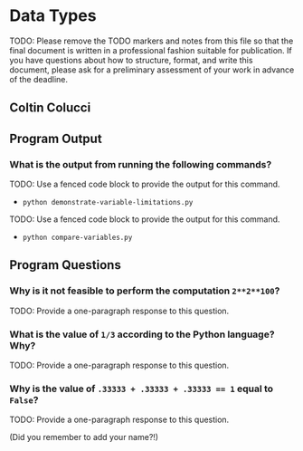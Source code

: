 # Data Types

TODO: Please remove the TODO markers and notes from this file
so that the final document is written in a professional fashion
suitable for publication. If you have questions about how to
structure, format, and write this document, please ask for a
preliminary assessment of your work in advance of the deadline.

## Coltin Colucci

## Program Output

### What is the output from running the following commands?

TODO: Use a fenced code block to provide the output for this command.

- `python demonstrate-variable-limitations.py`

TODO: Use a fenced code block to provide the output for this command.

- `python compare-variables.py`

## Program Questions

### Why is it not feasible to perform the computation `2**2**100`?

TODO: Provide a one-paragraph response to this question.

### What is the value of `1/3` according to the Python language? Why?

TODO: Provide a one-paragraph response to this question.

### Why is the value of `.33333 + .33333 + .33333 == 1` equal to `False`?

TODO: Provide a one-paragraph response to this question.

(Did you remember to add your name?!)
